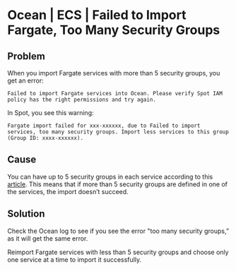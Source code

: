 <meta name="robots" content="noindex">

# Ocean | ECS | Failed to Import Fargate, Too Many Security Groups

## Problem

When you import Fargate services with more than 5 security groups, you get an error:

`Failed to import Fargate services into Ocean. Please verify Spot IAM policy has the right permissions and try again.`

In Spot, you see this warning:

`Fargate import failed for xxx-xxxxxx, due to Failed to import services, too many security groups. Import less services to this group (Group ID: xxxx-xxxxxx).`

## Cause

You can have up to 5 security groups in each service according to this [article](https://spot.io/blog/import-ecs-fargate-into-spot-ocean/#:~:text=more%20than%20five-,security,-groups%20as%20only). This means that if more than 5 security groups are defined in one of the services, the import doesn’t succeed.

## Solution

Check the Ocean log to see if you see the error "too many security groups,” as it will get the same error.

Reimport Fargate services with less than 5 security groups and choose only one service at a time to import it successfully.
